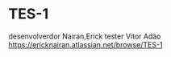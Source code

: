 # TES-1
desenvolverdor Nairan,Erick 
tester Vitor Adão
https://ericknairan.atlassian.net/browse/TES-1
